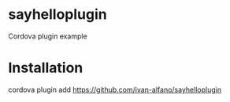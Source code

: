 # sayhelloplugin
Cordova plugin example

# Installation
cordova plugin add 
https://github.com/ivan-alfano/sayhelloplugin
